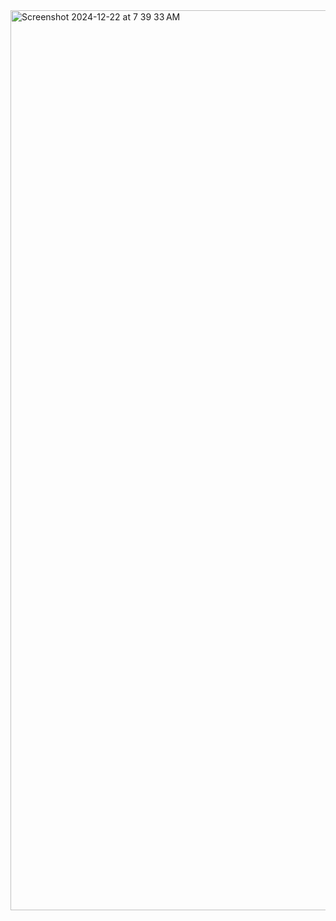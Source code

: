 <img width="1440" alt="Screenshot 2024-12-22 at 7 39 33 AM" src="https://github.com/user-attachments/assets/90c25efe-1537-4241-8404-be42a9324b53" />
